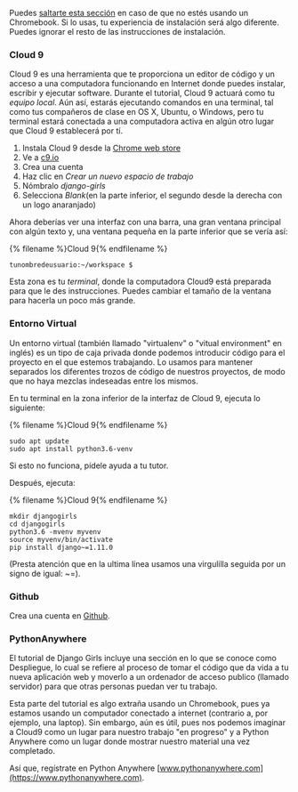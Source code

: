 Puedes [saltarte esta sección](http://tutorial.djangogirls.org/en/installation/#install-python) en caso de que no estés usando un Chromebook. Si lo usas, tu experiencia de instalación será algo diferente. Puedes ignorar el resto de las instrucciones de instalación.

### Cloud 9

Cloud 9 es una herramienta que te proporciona un editor de código y un acceso a una computadora funcionando en Internet donde puedes instalar, escribir y ejecutar software. Durante el tutorial, Cloud 9 actuará como tu *equipo local*. Aún así, estarás ejecutando comandos en una terminal, tal como tus compañeros de clase en OS X, Ubuntu, o Windows, pero tu terminal estará conectada a una computadora activa en algún otro lugar que Cloud 9 establecerá por tí.

1. Instala Cloud 9 desde la [Chrome web store](https://chrome.google.com/webstore/detail/cloud9/nbdmccoknlfggadpfkmcpnamfnbkmkcp)
2. Ve a [c9.io](https://c9.io)
3. Crea una cuenta
4. Haz clic en *Crear un nuevo espacio de trabajo*
5. Nómbralo *django-girls*
6. Selecciona *Blank*(en la parte inferior, el segundo desde la derecha con un logo anaranjado)

Ahora deberías ver una interfaz con una barra, una gran ventana principal con algún texto y, una ventana pequeña en la parte inferior que se vería así:

{% filename %}Cloud 9{% endfilename %}

    tunombredeusuario:~/workspace $
    

Esta zona es tu *terminal*, donde la computadora Cloud9 está preparada para que le des instrucciones. Puedes cambiar el tamaño de la ventana para hacerla un poco más grande.

### Entorno Virtual

Un entorno virtual (también llamado "virtualenv" o "vitual environment" en inglés) es un tipo de caja privada donde podemos introducir código para el proyecto en el que estemos trabajando. Lo usamos para mantener separados los diferentes trozos de código de nuestros proyectos, de modo que no haya mezclas indeseadas entre los mismos.

En tu terminal en la zona inferior de la interfaz de Cloud 9, ejecuta lo siguiente:

{% filename %}Cloud 9{% endfilename %}

    sudo apt update
    sudo apt install python3.6-venv
    

Si esto no funciona, pídele ayuda a tu tutor.

Después, ejecuta:

{% filename %}Cloud 9{% endfilename %}

    mkdir djangogirls
    cd djangogirls
    python3.6 -mvenv myvenv
    source myvenv/bin/activate
    pip install django~=1.11.0
    

(Presta atención que en la ultima línea usamos una virgulilla seguida por un signo de igual: ~=).

### Github

Crea una cuenta en [Github](https://github.com).

### PythonAnywhere

El tutorial de Django Girls incluye una sección en lo que se conoce como Despliegue, lo cual se refiere al proceso de tomar el código que da vida a tu nueva aplicación web y moverlo a un ordenador de acceso publico (llamado servidor) para que otras personas puedan ver tu trabajo.

Esta parte del tutorial es algo extraña usando un Chromebook, pues ya estamos usando un computador conectado a internet (contrario a, por ejemplo, una laptop). Sin embargo, aún es útil, pues nos podemos imaginar a Cloud9 como un lugar para nuestro trabajo "en progreso" y a Python Anywhere como un lugar donde mostrar nuestro material una vez completado.

Así que, regístrate en Python Anywhere [www.pythonanywhere.com](https://www.pythonanywhere.com).